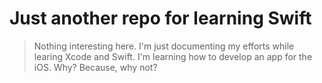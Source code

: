 # Just another repo for learning Swift

> Nothing interesting here. I'm just documenting my efforts while learing Xcode and Swift. I'm learning how to develop an app for the iOS. Why? Because, why not?
